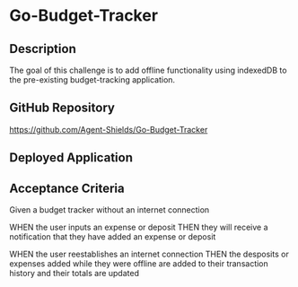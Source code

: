 # Go-Budget-Tracker

## Description
The goal of this challenge is to add offline functionality using indexedDB to the pre-existing budget-tracking application.

## GitHub Repository 
https://github.com/Agent-Shields/Go-Budget-Tracker

## Deployed Application
<!-- Heroku link will go here -->

## Acceptance Criteria
Given a budget tracker without an internet connection

WHEN the user inputs an expense or deposit
THEN they will receive a notification that they have added an expense or deposit

WHEN the user reestablishes an internet connection
THEN the desposits or expenses added while they were offline are added to their transaction history and their totals are updated